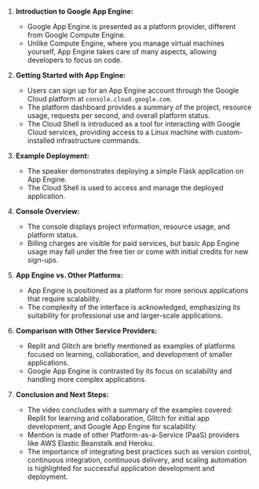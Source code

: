 1. **Introduction to Google App Engine:**
   - Google App Engine is presented as a platform provider, different from Google Compute Engine.
   - Unlike Compute Engine, where you manage virtual machines yourself, App Engine takes care of many aspects, allowing developers to focus on code.

2. **Getting Started with App Engine:**
   - Users can sign up for an App Engine account through the Google Cloud platform at `console.cloud.google.com`.
   - The platform dashboard provides a summary of the project, resource usage, requests per second, and overall platform status.
   - The Cloud Shell is introduced as a tool for interacting with Google Cloud services, providing access to a Linux machine with custom-installed infrastructure commands.

3. **Example Deployment:**
   - The speaker demonstrates deploying a simple Flask application on App Engine.
   - The Cloud Shell is used to access and manage the deployed application.

4. **Console Overview:**
   - The console displays project information, resource usage, and platform status.
   - Billing charges are visible for paid services, but basic App Engine usage may fall under the free tier or come with initial credits for new sign-ups.

5. **App Engine vs. Other Platforms:**
   - App Engine is positioned as a platform for more serious applications that require scalability.
   - The complexity of the interface is acknowledged, emphasizing its suitability for professional use and larger-scale applications.

6. **Comparison with Other Service Providers:**
   - Replit and Glitch are briefly mentioned as examples of platforms focused on learning, collaboration, and development of smaller applications.
   - Google App Engine is contrasted by its focus on scalability and handling more complex applications.

7. **Conclusion and Next Steps:**
   - The video concludes with a summary of the examples covered: Replit for learning and collaboration, Glitch for initial app development, and Google App Engine for scalability.
   - Mention is made of other Platform-as-a-Service (PaaS) providers like AWS Elastic Beanstalk and Heroku.
   - The importance of integrating best practices such as version control, continuous integration, continuous delivery, and scaling automation is highlighted for successful application development and deployment.